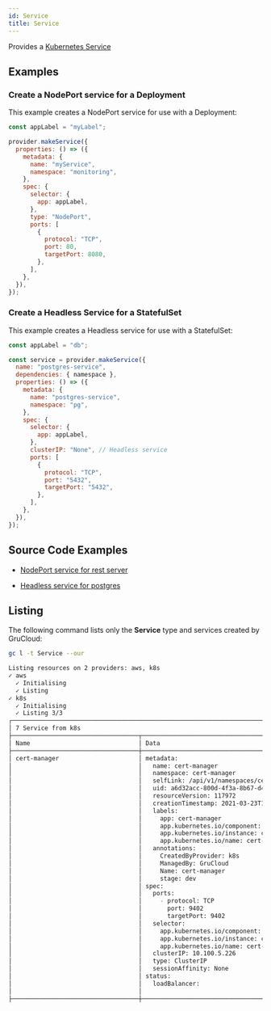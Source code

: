 ```yaml
---
id: Service
title: Service
---
```


Provides a [Kubernetes Service](https://kubernetes.io/docs/concepts/services-networking/service/)

## Examples

### Create a NodePort service for a Deployment

This example creates a NodePort service for use with a Deployment:

```js
const appLabel = "myLabel";

provider.makeService({
  properties: () => ({
    metadata: {
      name: "myService",
      namespace: "monitoring",
    },
    spec: {
      selector: {
        app: appLabel,
      },
      type: "NodePort",
      ports: [
        {
          protocol: "TCP",
          port: 80,
          targetPort: 8080,
        },
      ],
    },
  }),
});
```

### Create a Headless Service for a StatefulSet

This example creates a Headless service for use with a StatefulSet:

```js
const appLabel = "db";

const service = provider.makeService({
  name: "postgres-service",
  dependencies: { namespace },
  properties: () => ({
    metadata: {
      name: "postgres-service",
      namespace: "pg",
    },
    spec: {
      selector: {
        app: appLabel,
      },
      clusterIP: "None", // Headless service
      ports: [
        {
          protocol: "TCP",
          port: "5432",
          targetPort: "5432",
        },
      ],
    },
  }),
});
```

## Source Code Examples

- [NodePort service for rest server](https://github.com/grucloud/grucloud/blob/main/examples/k8s/starhackit/base/charts/rest-server.js#L129)

- [Headless service for postgres](https://github.com/grucloud/grucloud/blob/main/examples/k8s/starhackit/base/charts/postgres.js#L144)

## Listing

The following command lists only the **Service** type and services created by GruCloud:

```sh
gc l -t Service --our
```

```sh
Listing resources on 2 providers: aws, k8s
✓ aws
  ✓ Initialising
  ✓ Listing
✓ k8s
  ✓ Initialising
  ✓ Listing 3/3
┌───────────────────────────────────────────────────────────────────────────────────┐
│ 7 Service from k8s                                                                │
├───────────────────────────────────┬────────────────────────────────────────┬──────┤
│ Name                              │ Data                                   │ Our  │
├───────────────────────────────────┼────────────────────────────────────────┼──────┤
│ cert-manager                      │ metadata:                              │ Yes  │
│                                   │   name: cert-manager                   │      │
│                                   │   namespace: cert-manager              │      │
│                                   │   selfLink: /api/v1/namespaces/cert-m… │      │
│                                   │   uid: a6d32acc-800d-4f3a-8b67-d4e222… │      │
│                                   │   resourceVersion: 117972              │      │
│                                   │   creationTimestamp: 2021-03-23T15:36… │      │
│                                   │   labels:                              │      │
│                                   │     app: cert-manager                  │      │
│                                   │     app.kubernetes.io/component: cont… │      │
│                                   │     app.kubernetes.io/instance: cert-… │      │
│                                   │     app.kubernetes.io/name: cert-mana… │      │
│                                   │   annotations:                         │      │
│                                   │     CreatedByProvider: k8s             │      │
│                                   │     ManagedBy: GruCloud                │      │
│                                   │     Name: cert-manager                 │      │
│                                   │     stage: dev                         │      │
│                                   │ spec:                                  │      │
│                                   │   ports:                               │      │
│                                   │     - protocol: TCP                    │      │
│                                   │       port: 9402                       │      │
│                                   │       targetPort: 9402                 │      │
│                                   │   selector:                            │      │
│                                   │     app.kubernetes.io/component: cont… │      │
│                                   │     app.kubernetes.io/instance: cert-… │      │
│                                   │     app.kubernetes.io/name: cert-mana… │      │
│                                   │   clusterIP: 10.100.5.226              │      │
│                                   │   type: ClusterIP                      │      │
│                                   │   sessionAffinity: None                │      │
│                                   │ status:                                │      │
│                                   │   loadBalancer:                        │      │
│                                   │                                        │      │
├───────────────────────────────────┼────────────────────────────────────────┼──────┤
```
